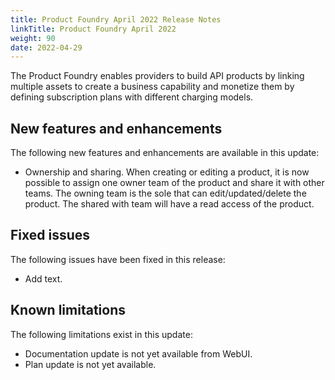 ```yaml
---
title: Product Foundry April 2022 Release Notes
linkTitle: Product Foundry April 2022
weight: 90
date: 2022-04-29
---
```


The Product Foundry enables providers to build API products by linking multiple assets to create a business capability and monetize them by defining subscription plans with different charging models.

## New features and enhancements

The following new features and enhancements are available in this update:

* Ownership and sharing. When creating or editing a product, it is now possible to assign one owner team of the product and share it with other teams. The owning team is the sole that can edit/updated/delete the product. The shared with team will have a read access of the product.

## Fixed issues

The following issues have been fixed in this release:

* Add text.

## Known limitations

The following limitations exist in this update:

* Documentation update is not yet available from WebUI.
* Plan update is not yet available.
